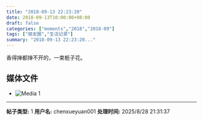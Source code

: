 ```yaml
---
title: "2018-09-13 22:23:20"
date: 2018-09-13T10:00:00+08:00
draft: false
categories: ["moments","2018","2018-09"]
tags: ["朋友圈","生活记录"]
summary: "2018-09-13 22:23:20..."
---
```


香得掸都掸不开的，一束栀子花。

## 媒体文件

- ![Media 1](/Moments/photos/2018-09-13/201809132223200.jpg)

---

**帖子类型:** 1
**用户名:** chenxueyuan001
**处理时间:** 2025/8/28 21:31:37